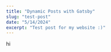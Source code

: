 ```yaml
---
title: "Dynamic Posts with Gatsby"
slug: "test-post"
date: "5/14/2024"
excerpt: "Test post for my website :)"
---
```


hi
